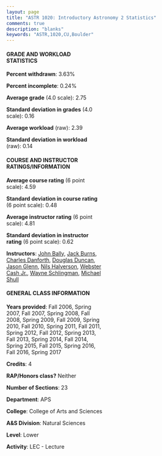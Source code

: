 ```yaml
---
layout: page
title: "ASTR 1020: Introductory Astronomy 2 Statistics"
comments: true
description: "blanks"
keywords: "ASTR,1020,CU,Boulder"
---
```

<head>
<script src="https://ajax.googleapis.com/ajax/libs/jquery/2.1.3/jquery.min.js"></script>
<script src="https://dl.dropboxusercontent.com/s/pc42nxpaw1ea4o9/highcharts.js?dl=0"></script>
<!-- <script src="../assets/js/highcharts.js"></script> -->
<style type="text/css">@font-face {
	font-family: "Bebas Neue";
	src: url(https://www.filehosting.org/file/details/544349/BebasNeue Regular.otf) format("opentype");
	}
	h1.Bebas { 
		font-family: "Bebas Neue", Verdana, Tahoma;
	}
</style>
</head>
<body>
	<div id="container" style="float: right; width: 45%; height: 88%; margin-left: 2.5%; margin-right: 2.5%;"></div>
	<script language="JavaScript">
		$(document).ready(function() {
		var chart = {type: 'column'};
		var title = {text: 'Grade Distribution'};
		var xAxis = {categories: ['A','B','C','D','F'],crosshair: true};
		var yAxis = {min: 0,title: {text: 'Percentage'}};
		var tooltip = {headerFormat: '<center><b><span style="font-size:20px">{point.key}</span></b></center>',
		               pointFormat: '<td style="padding:0"><b>{point.y:.1f}%</b></td>',
		               footerFormat: '</table>',shared: true,useHTML: true};
		var plotOptions = {column: {pointPadding: 0.0,borderWidth: 0}};  
		var credits = {enabled: false};var series= [{name: 'Percent',data: [21.58,43.59,26.66,5.77,2.4,]}];
		var json = {};
		json.chart = chart;
		json.title = title;
		json.tooltip = tooltip;
		json.xAxis = xAxis;
		json.yAxis = yAxis;  
		json.series = series;
		json.plotOptions = plotOptions;  
		json.credits = credits;
		$('#container').highcharts(json);
	});
	</script>
</body>
			   
#### GRADE AND WORKLOAD STATISTICS

**Percent withdrawn**: 3.63%

**Percent incomplete**: 0.24%

**Average grade** (4.0 scale): 2.75

**Standard deviation in grades** (4.0 scale): 0.16

**Average workload** (raw): 2.39

**Standard deviation in workload** (raw): 0.14

#### COURSE AND INSTRUCTOR RATINGS/INFORMATION

**Average course rating** (6 point scale): 4.59

**Standard deviation in course rating** (6 point scale): 0.48

**Average instructor rating** (6 point scale): 4.81

**Standard deviation in instructor rating** (6 point scale): 0.62

**Instructors**: <a href='../../instructors/John_Bally'>John Bally</a>, <a href='../../instructors/Jack_Burns'>Jack Burns</a>, <a href='../../instructors/Charles_Danforth'>Charles Danforth</a>, <a href='../../instructors/Douglas_Duncan'>Douglas Duncan</a>, <a href='../../instructors/Jason_Glenn'>Jason Glenn</a>, <a href='../../instructors/Nils_Halverson'>Nils Halverson</a>, <a href='../../instructors/Webster_Cash_Jr.'>Webster Cash Jr.</a>, <a href='../../instructors/Wayne_Schlingman'>Wayne Schlingman</a>, <a href='../../instructors/Michael_Shull'>Michael Shull</a>

#### GENERAL CLASS INFORMATION

**Years provided**: Fall 2006, Spring 2007, Fall 2007, Spring 2008, Fall 2008, Spring 2009, Fall 2009, Spring 2010, Fall 2010, Spring 2011, Fall 2011, Spring 2012, Fall 2012, Spring 2013, Fall 2013, Spring 2014, Fall 2014, Spring 2015, Fall 2015, Spring 2016, Fall 2016, Spring 2017

**Credits**: 4

**RAP/Honors class?** Neither

**Number of Sections**: 23

**Department**: APS

**College**: College of Arts and Sciences

**A&S Division**: Natural Sciences

**Level**: Lower

**Activity**: LEC - Lecture
